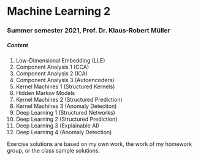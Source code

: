 # Machine Learning 2

### Summer semester 2021, Prof. Dr. Klaus-Robert Müller

##### Content

1. Low-Dimensional Embedding (LLE)
2. Component Analysis 1 (CCA)
3. Component Analysis 2 (ICA)
4. Component Analysis 3 (Autoencoders)
5. Kernel Machines 1 (Structured Kernels)
6. Hidden Markov Models
7. Kernel Machines 2 (Structured Prediction)
8. Kernel Machines 3 (Anomaly Detection)
9. Deep Learning 1 (Structured Networks)
10. Deep Learning 2 (Structured Prediction)
11. Deep Learning 3 (Explainable AI)
12. Deep Learning 4 (Anomaly Detection)

Exercise solutions are based on my own work, the work of my homework group, or the class sample solutions.
